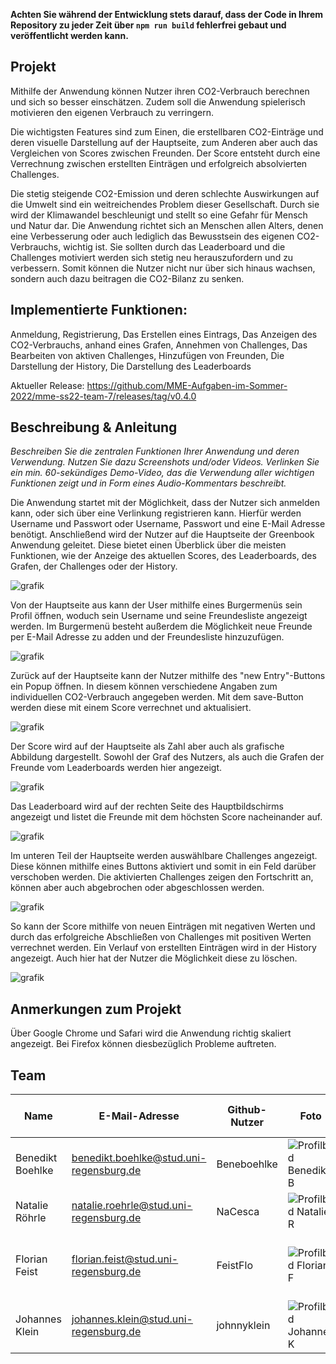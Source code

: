**Achten Sie während der Entwicklung stets darauf, dass der Code in Ihrem Repository zu jeder Zeit über `npm run build` fehlerfrei gebaut und veröffentlicht werden kann.**

## Projekt

Mithilfe der Anwendung können Nutzer ihren CO2-Verbrauch berechnen und sich so besser einschätzen. Zudem soll die Anwendung spielerisch motivieren den eigenen Verbrauch zu verringern.

Die wichtigsten Features sind zum Einen, die erstellbaren CO2-Einträge und deren visuelle Darstellung auf der Hauptseite, zum Anderen aber auch das Vergleichen von Scores zwischen Freunden. Der Score entsteht durch eine Verrechnung zwischen erstellten Einträgen und erfolgreich absolvierten Challenges.

Die stetig steigende CO2-Emission und deren schlechte Auswirkungen auf die Umwelt sind ein weitreichendes Problem dieser Gesellschaft. Durch sie wird der Klimawandel beschleunigt und stellt so eine Gefahr für Mensch und Natur dar.
Die Anwendung richtet sich an Menschen allen Alters, denen eine Verbesserung oder auch lediglich das Bewusstsein des eigenen CO2-Verbrauchs, wichtig ist. Sie sollten durch das Leaderboard und die Challenges motiviert werden sich stetig neu herauszufordern und zu verbessern. Somit können die Nutzer nicht nur über sich hinaus wachsen, sondern auch dazu beitragen die CO2-Bilanz zu senken.

## Implementierte Funktionen:
Anmeldung, Registrierung, Das Erstellen eines Eintrags, Das Anzeigen des CO2-Verbrauchs, anhand eines Grafen, Annehmen von Challenges, Das Bearbeiten von aktiven Challenges, Hinzufügen von Freunden, Die Darstellung der History, Die Darstellung des Leaderboards

Aktueller Release: https://github.com/MME-Aufgaben-im-Sommer-2022/mme-ss22-team-7/releases/tag/v0.4.0

## Beschreibung & Anleitung

_Beschreiben Sie die zentralen Funktionen Ihrer Anwendung und deren Verwendung. Nutzen Sie dazu Screenshots und/oder Videos. Verlinken Sie ein min. 60-sekündiges Demo-Video, das die Verwendung aller wichtigen Funktionen zeigt und in Form eines Audio-Kommentars beschreibt._

Die Anwendung startet mit der Möglichkeit, dass der Nutzer sich anmelden kann, oder sich über eine Verlinkung registrieren kann. Hierfür werden Username und Passwort oder Username, Passwort und eine E-Mail Adresse benötigt. Anschließend wird der Nutzer auf die Hauptseite der Greenbook Anwendung geleitet. Diese bietet einen Überblick über die meisten Funktionen, wie der Anzeige des aktuellen Scores, des Leaderboards, des Grafen, der Challenges oder der History.

![grafik](https://user-images.githubusercontent.com/69862866/193357688-4bd2534e-2980-4adb-874e-cd70f3e733fe.png)

Von der Hauptseite aus kann der User mithilfe eines Burgermenüs sein Profil öffnen, woduch sein Username und seine Freundesliste angezeigt werden. Im Burgermenü besteht außerdem die Möglichkeit neue Freunde per E-Mail Adresse zu adden und der Freundesliste hinzuzufügen.

![grafik](https://user-images.githubusercontent.com/69862866/193358067-31525fc8-7e17-4f66-a89e-ecf0839ee42c.png)

Zurück auf der Hauptseite kann der Nutzer mithilfe des "new Entry"-Buttons ein Popup öffnen. In diesem können verschiedene Angaben zum individuellen CO2-Verbrauch angegeben werden. Mit dem save-Button werden diese mit einem Score verrechnet und aktualisiert.

![grafik](https://user-images.githubusercontent.com/69862866/193357154-96ced80a-9a6e-4ca3-980a-f724981233f9.png)

Der Score wird auf der Hauptseite als Zahl aber auch als grafische Abbildung dargestellt. Sowohl der Graf des Nutzers, als auch die Grafen der Freunde vom Leaderboards werden hier angezeigt.

![grafik](https://user-images.githubusercontent.com/69862866/193358323-751ceb5d-9b28-46e3-a883-18b1157e0f0e.png)

Das Leaderboard wird auf der rechten Seite des Hauptbildschirms angezeigt und listet die Freunde mit dem höchsten Score nacheinander auf. 

![grafik](https://user-images.githubusercontent.com/69862866/193357611-aca84850-2bbe-45e8-a44b-b3c2e7a4c81f.png)

Im unteren Teil der Hauptseite werden auswählbare Challenges angezeigt. Diese können mithilfe eines Buttons aktiviert und somit in ein Feld darüber verschoben werden. Die aktivierten Challenges zeigen den Fortschritt an, können aber auch abgebrochen oder abgeschlossen werden.

![grafik](https://user-images.githubusercontent.com/69862866/193357757-9b7927a8-e8ee-4f4f-90e5-112b2afcbcdc.png)

So kann der Score mithilfe von neuen Einträgen mit negativen Werten und durch das erfolgreiche Abschließen von Challenges mit positiven Werten verrechnet werden. Ein Verlauf von erstellten Einträgen wird in der History angezeigt. Auch hier hat der Nutzer die Möglichkeit diese zu löschen. 

![grafik](https://user-images.githubusercontent.com/69862866/193361771-88acf88e-7712-401f-b736-d27590447b9f.png)

## Anmerkungen zum Projekt
Über Google Chrome und Safari wird die Anwendung richtig skaliert angezeigt. Bei Firefox können diesbezüglich Probleme auftreten.


## Team

Name | E-Mail-Adresse | Github-Nutzer | Foto | Komponenten der Anwendung
--- | --- | --- | --- | ---
Benedikt Boehlke | benedikt.boehlke@stud.uni-regensburg.de | Beneboehlke | ![Profilbild Benedikt B](https://user-images.githubusercontent.com/69862866/193319121-75b981dd-8045-4902-a33b-91fa0bd1f579.JPG) | Challenges, Popup, Profil, finales Layout
Natalie Röhrle | natalie.roehrle@stud.uni-regensburg.de | NaCesca | ![Profilbild Natalie R](https://user-images.githubusercontent.com/69862866/193300953-9921a989-57e6-46c8-b7e1-40bf7ab8b859.jpeg) | Layouts, Entries, Score, Repository
Florian Feist | florian.feist@stud.uni-regensburg.de | FeistFlo | ![Profilbild Florian F](https://user-images.githubusercontent.com/69862866/193308492-fbfad382-d304-484f-a33d-7c8cdb7cbd1d.jpeg) | Haupt-Layout, Entries, Popup, Impressum
Johannes Klein | johannes.klein@stud.uni-regensburg.de | johnnyklein | ![Profilbild Johannes K](https://user-images.githubusercontent.com/69862866/193325973-419a2a55-16eb-404b-80e7-2d8064b7fcdc.jpg) | Datenbank, Challenges, History
